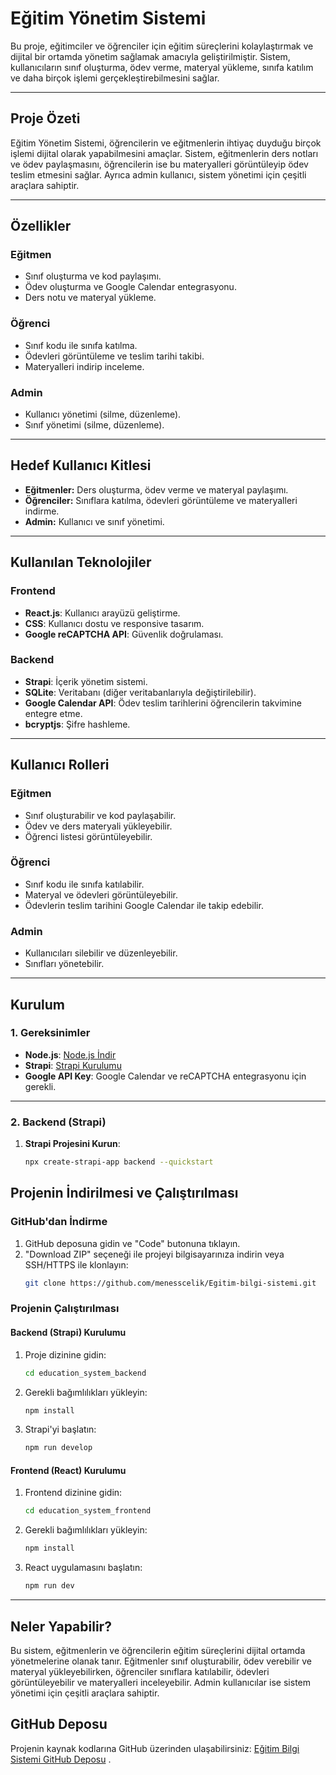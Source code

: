 # Eğitim Yönetim Sistemi

Bu proje, eğitimciler ve öğrenciler için eğitim süreçlerini kolaylaştırmak ve dijital bir ortamda yönetim sağlamak amacıyla geliştirilmiştir. Sistem, kullanıcıların sınıf oluşturma, ödev verme, materyal yükleme, sınıfa katılım ve daha birçok işlemi gerçekleştirebilmesini sağlar.

---

## **Proje Özeti**

Eğitim Yönetim Sistemi, öğrencilerin ve eğitmenlerin ihtiyaç duyduğu birçok işlemi dijital olarak yapabilmesini amaçlar. Sistem, eğitmenlerin ders notları ve ödev paylaşmasını, öğrencilerin ise bu materyalleri görüntüleyip ödev teslim etmesini sağlar. Ayrıca admin kullanıcı, sistem yönetimi için çeşitli araçlara sahiptir.

---

## **Özellikler**

### **Eğitmen**
- Sınıf oluşturma ve kod paylaşımı.
- Ödev oluşturma ve Google Calendar entegrasyonu.
- Ders notu ve materyal yükleme.

### **Öğrenci**
- Sınıf kodu ile sınıfa katılma.
- Ödevleri görüntüleme ve teslim tarihi takibi.
- Materyalleri indirip inceleme.

### **Admin**
- Kullanıcı yönetimi (silme, düzenleme).
- Sınıf yönetimi (silme, düzenleme).

---

## **Hedef Kullanıcı Kitlesi**
- **Eğitmenler:** Ders oluşturma, ödev verme ve materyal paylaşımı.
- **Öğrenciler:** Sınıflara katılma, ödevleri görüntüleme ve materyalleri indirme.
- **Admin:** Kullanıcı ve sınıf yönetimi.

---

## **Kullanılan Teknolojiler**

### **Frontend**
- **React.js**: Kullanıcı arayüzü geliştirme.
- **CSS**: Kullanıcı dostu ve responsive tasarım.
- **Google reCAPTCHA API**: Güvenlik doğrulaması.

### **Backend**
- **Strapi**: İçerik yönetim sistemi.
- **SQLite**: Veritabanı (diğer veritabanlarıyla değiştirilebilir).
- **Google Calendar API**: Ödev teslim tarihlerini öğrencilerin takvimine entegre etme.
- **bcryptjs**: Şifre hashleme.

---

## **Kullanıcı Rolleri**

### **Eğitmen**
- Sınıf oluşturabilir ve kod paylaşabilir.
- Ödev ve ders materyali yükleyebilir.
- Öğrenci listesi görüntüleyebilir.

### **Öğrenci**
- Sınıf kodu ile sınıfa katılabilir.
- Materyal ve ödevleri görüntüleyebilir.
- Ödevlerin teslim tarihini Google Calendar ile takip edebilir.

### **Admin**
- Kullanıcıları silebilir ve düzenleyebilir.
- Sınıfları yönetebilir.

---

## **Kurulum**

### **1. Gereksinimler**
- **Node.js**: [Node.js İndir](https://nodejs.org/)
- **Strapi**: [Strapi Kurulumu](https://strapi.io/)
- **Google API Key**: Google Calendar ve reCAPTCHA entegrasyonu için gerekli.

---

### **2. Backend (Strapi)**
1. **Strapi Projesini Kurun**:
   ```bash
   npx create-strapi-app backend --quickstart
   ```

## **Projenin İndirilmesi ve Çalıştırılması**

### **GitHub'dan İndirme**
1. GitHub deposuna gidin ve "Code" butonuna tıklayın.
2. "Download ZIP" seçeneği ile projeyi bilgisayarınıza indirin veya SSH/HTTPS ile klonlayın:
   ```bash
   git clone https://github.com/menesscelik/Egitim-bilgi-sistemi.git
   ```

### **Projenin Çalıştırılması**

#### **Backend (Strapi) Kurulumu**
1. Proje dizinine gidin:
   ```bash
   cd education_system_backend
   ```
2. Gerekli bağımlılıkları yükleyin:
   ```bash
   npm install
   ```
3. Strapi'yi başlatın:
   ```bash
   npm run develop
   ```

#### **Frontend (React) Kurulumu**
1. Frontend dizinine gidin:
   ```bash
   cd education_system_frontend
   ```
2. Gerekli bağımlılıkları yükleyin:
   ```bash
   npm install
   ```
3. React uygulamasını başlatın:
   ```bash
   npm run dev
   ```

---

## **Neler Yapabilir?**

Bu sistem, eğitmenlerin ve öğrencilerin eğitim süreçlerini dijital ortamda yönetmelerine olanak tanır. Eğitmenler sınıf oluşturabilir, ödev verebilir ve materyal yükleyebilirken, öğrenciler sınıflara katılabilir, ödevleri görüntüleyebilir ve materyalleri inceleyebilir. Admin kullanıcılar ise sistem yönetimi için çeşitli araçlara sahiptir.

## **GitHub Deposu**

Projenin kaynak kodlarına GitHub üzerinden ulaşabilirsiniz: [Eğitim Bilgi Sistemi GitHub Deposu](https://github.com/menesscelik/Egitim-bilgi-sistemi.git) .
